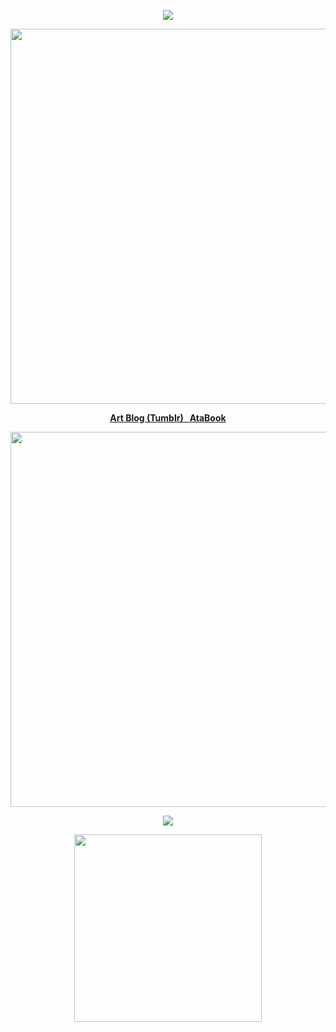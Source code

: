 

<p align="center"><img src="https://komarev.com/ghpvc/?username=jackasshunt&color=red&style=plastic&label=guests"
</p>

<p align="center"><img src="https://i.pinimg.com/736x/7a/2f/6a/7a2f6a050d9e1a4f08da88d76ec2c39c.jpg" width="600">
</p>



 <p align="center"><b><u><a href="https://www.tumblr.com/jackasshunt/">Art Blog (Tumblr)</a> &nbsp <a href="https://jackasshunt.atabook.org/">AtaBook</a></u></b></p>

<p align="center"><img src="![image](https://s4.gifyu.com/images/bLp4m.png)" width="600">
</p>

<p align="center">
<img src="https://spotify-github-profile.kittinanx.com/api/view?uid=312ke25wwyc6y2z6txuscygtjbg4&cover_image=true&theme=novatorem&show_offline=false&background_color=121212&interchange=false&bar_color=53b14f&bar_color_cover=false">
</p>

<p align="center"><img src="https://64.media.tumblr.com/f779b710ca2d4cab751bb590412592b5/3c74d06b377fdc9b-31/s400x600/7a8d40e04ca920852471fa9f0db7ea72e350ca96.gif" width="300"></p>
